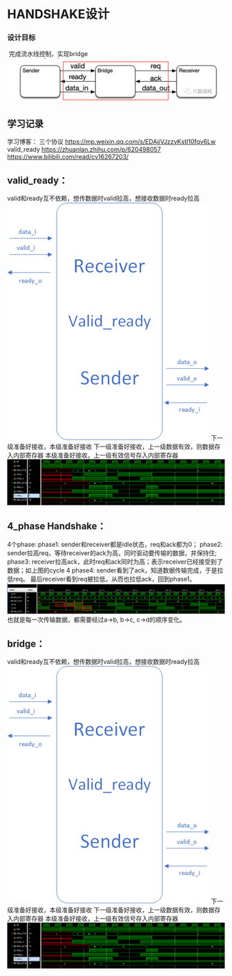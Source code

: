 # HANDSHAKE设计

### 设计目标
​	完成流水线控制，实现bridge
![alt text](image/image.png)
## 学习记录
学习博客：
三个协议
https://mp.weixin.qq.com/s/EDAjjVJzzyKstI10fqv6Lw
valid_ready
https://zhuanlan.zhihu.com/p/620498057
https://www.bilibili.com/read/cv16267203/
## valid_ready：
valid和ready互不依赖，想传数据时valid拉高，想接收数据时ready拉高
![alt text](image/fa33bf5b9220b5caff2da17882f2ac3.png)
下一级准备好接收，本级准备好接收
下一级准备好接收，上一级数据有效，则数据存入内部寄存器
本级准备好接收，上一级有效信号存入内部寄存器
![alt text](image/1.png)
## 4_phase Handshake：
4个phase:
phase1: sender和receiver都是idle状态，req和ack都为0；
phase2:  sender拉高req，等待receiver的ack为高，同时驱动要传输的数据，并保持住; 
phase3: receiver拉高ack，此时req和ack同时为高；表示receiver已经接受到了数据；如上图的cycle 4
phase4: sender看到了ack，知道数据传输完成，于是拉低req。
最后receiver看到req被拉低，从而也拉低ack，回到phase1。
![alt text](image/2.png)
也就是每一次传输数据，都需要经过a->b, b->c, c->d的顺序变化。
## bridge：
valid和ready互不依赖，想传数据时valid拉高，想接收数据时ready拉高
![alt text](image/fa33bf5b9220b5caff2da17882f2ac3.png)
下一级准备好接收，本级准备好接收
下一级准备好接收，上一级数据有效，则数据存入内部寄存器
本级准备好接收，上一级有效信号存入内部寄存器
![alt text](image/1.png)
